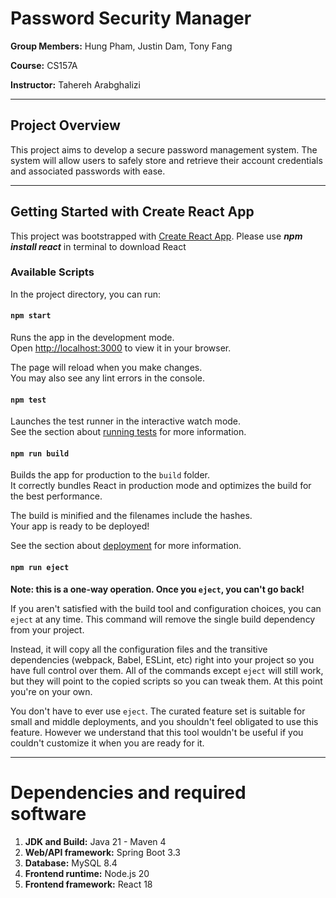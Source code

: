 # Password Security Manager


**Group Members:** Hung Pham, Justin Dam, Tony Fang

**Course:** CS157A 

**Instructor:** Tahereh Arabghalizi  

---
## Project Overview
This project aims to develop a secure password management system. The system will allow users to safely store and retrieve their account credentials and associated passwords with ease.

---
## Getting Started with Create React App

This project was bootstrapped with [Create React App](https://github.com/facebook/create-react-app). 
Please use ***npm install react*** in terminal to download React

### Available Scripts

In the project directory, you can run:

#### `npm start`

Runs the app in the development mode.\
Open [http://localhost:3000](http://localhost:3000) to view it in your browser.

The page will reload when you make changes.\
You may also see any lint errors in the console.

#### `npm test`

Launches the test runner in the interactive watch mode.\
See the section about [running tests](https://facebook.github.io/create-react-app/docs/running-tests) for more information.

#### `npm run build`

Builds the app for production to the `build` folder.\
It correctly bundles React in production mode and optimizes the build for the best performance.

The build is minified and the filenames include the hashes.\
Your app is ready to be deployed!

See the section about [deployment](https://facebook.github.io/create-react-app/docs/deployment) for more information.

#### `npm run eject`

**Note: this is a one-way operation. Once you `eject`, you can't go back!**

If you aren't satisfied with the build tool and configuration choices, you can `eject` at any time. This command will remove the single build dependency from your project.

Instead, it will copy all the configuration files and the transitive dependencies (webpack, Babel, ESLint, etc) right into your project so you have full control over them. All of the commands except `eject` will still work, but they will point to the copied scripts so you can tweak them. At this point you're on your own.

You don't have to ever use `eject`. The curated feature set is suitable for small and middle deployments, and you shouldn't feel obligated to use this feature. However we understand that this tool wouldn't be useful if you couldn't customize it when you are ready for it.

---
# Dependencies and required software
1. **JDK and Build:** Java 21 - Maven 4
2. **Web/API framework:** Spring Boot 3.3
3. **Database:** MySQL 8.4
4. **Frontend runtime:** Node.js 20
5. **Frontend framework:** React 18  
